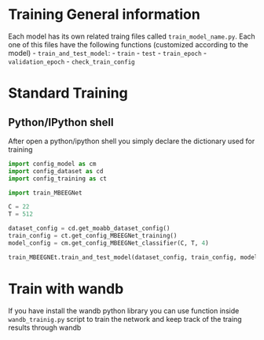 # Training General information

Each model has its own related traing files called `train_model_name.py`. Each one of this files have the following functions (customized according to the model)
    - `train_and_test_model`:
    - `train`
    - `test`
    - `train_epoch`
    - `validation_epoch`
    - `check_train_config`


# Standard Training 

## Python/IPython shell
After open a python/ipython shell you simply declare the dictionary used for training

```python
import config_model as cm
import config_dataset as cd
import config_training as ct

import train_MBEEGNet

C = 22
T = 512 

dataset_config = cd.get_moabb_dataset_config()
train_config = ct.get_config_MBEEGNet_training()
model_config = cm.get_config_MBEEGNet_classifier(C, T, 4)

train_MBEEGNEt.train_and_test_model(dataset_config, train_config, model_config)

```

# Train with wandb

If you have install the wandb python library you can use function inside `wandb_trainig.py` script to train the network and keep track of the traing results through wandb
